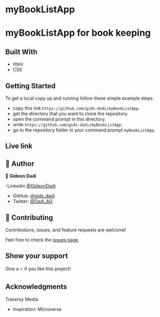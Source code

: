 # myBookListApp
# myBookListApp for book keeping

## Built With

- Html
- CSS

## Getting Started

To get a local copy up and running follow these simple example steps.

- copy this link `https://github.com/gids-dadi/myBookListApp`.
- get the directory that you want to clone the repository.
- open the command prompt in this directory.
- write `https://github.com/gids-dadi/myBookListApp`.
- go to the repository folder in your command prompt `myBookListApp`.

## Live link


## 👤 Author

👤 **Gideon Dadi**

-Linkedin [@GideonDadi](https://www.linkedin.com/feed/)

- GitHub: [@gids_dadi](https://github.com/gids-dadi)
- Twitter: [@Dadi_AG](https://twitter.com/Dadi_AG)

## 🤝 Contributing

Contributions, issues, and feature requests are welcome!

Feel free to check the [issues page](../../issues/).

## Show your support

Give a ⭐️ if you like this project!

## Acknowledgments
  Traversy Media
  
- Inspiration: Microverse

